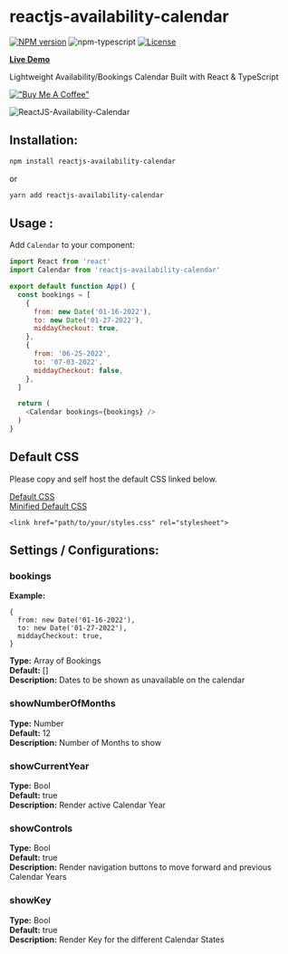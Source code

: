# reactjs-availability-calendar

[![NPM version][npm-image]][npm-url]
![npm-typescript]
[![License][github-license]][github-license-url]

[**Live Demo**](https://simpletut.github.io/reactjs-availability-calendar/)

Lightweight Availability/Bookings Calendar Built with React & TypeScript

[!["Buy Me A Coffee"](https://www.buymeacoffee.com/assets/img/custom_images/orange_img.png)](https://www.paypal.com/donate/?hosted_button_id=5XUQK37UT4Z7Y)

![ReactJS-Availability-Calendar](https://user-images.githubusercontent.com/20645523/187097982-7cfa4790-308c-4fdb-8965-a7705269fd6e.png)

## Installation:

```bash
npm install reactjs-availability-calendar
```

or

```bash
yarn add reactjs-availability-calendar
```

## Usage :

Add `Calendar` to your component:

```js
import React from 'react'
import Calendar from 'reactjs-availability-calendar'

export default function App() {
  const bookings = [
    {
      from: new Date('01-16-2022'),
      to: new Date('01-27-2022'),
      middayCheckout: true,
    },
    {
      from: '06-25-2022',
      to: '07-03-2022',
      middayCheckout: false,
    },
  ]

  return (
    <Calendar bookings={bookings} />
  )
}


```

## Default CSS

Please copy and self host the default CSS linked below.

<a href="https://github.com/simpletut/reactjs-availability-calendar/blob/main/styles/main.css">Default CSS</a>
<br />
<a href="https://github.com/simpletut/reactjs-availability-calendar/blob/main/styles/main.min.css">Minified Default CSS</a>

```
<link href="path/to/your/styles.css" rel="stylesheet">

```

## Settings / Configurations:

### bookings

**Example:**
```
{
  from: new Date('01-16-2022'),
  to: new Date('01-27-2022'),
  middayCheckout: true,
}
```
**Type:** Array of Bookings\
**Default:** []\
**Description:** Dates to be shown as unavailable on the calendar


### showNumberOfMonths

**Type:** Number\
**Default:** 12\
**Description:** Number of Months to show

### showCurrentYear

**Type:** Bool\
**Default:** true\
**Description:** Render active Calendar Year

### showControls

**Type:** Bool\
**Default:** true\
**Description:** Render navigation buttons to move forward and previous Calendar Years

### showKey

**Type:** Bool\
**Default:** true\
**Description:** Render Key for the different Calendar States

[npm-url]: https://www.npmjs.com/package/reactjs-availability-calendar
[npm-image]: https://img.shields.io/npm/v/reactjs-availability-calendar
[github-license]: https://img.shields.io/github/license/simpletut/reactjs-availability-calendar
[github-license-url]: https://github.com/simpletut/reactjs-availability-calendar/blob/main/LICENSE
[npm-typescript]: https://img.shields.io/npm/types/reactjs-availability-calendar
